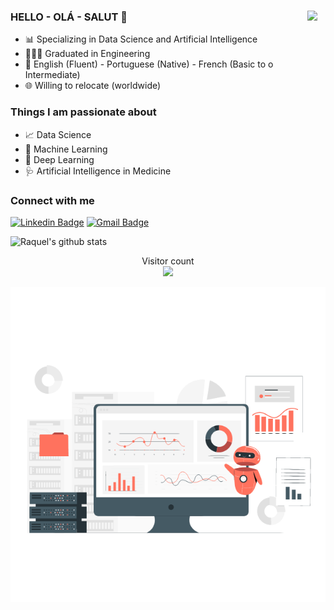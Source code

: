 ### HELLO - OLÁ - SALUT 👋  <img align="right" src="[readme.main/hello-gif.gif](https://github.com/raquelcolares/raquelcolares/blob/main/hello-gif.gif)" width="29px">

- :bar_chart: Specializing in Data Science and Artificial Intelligence 
- 👩🏻‍🎓 Graduated in Engineering 
- :speech_balloon: English (Fluent) - Portuguese (Native) - French (Basic to o Intermediate)
- :globe_with_meridians: Willing to relocate (worldwide)


### Things I am passionate about

- :chart_with_upwards_trend: Data Science
- :robot: Machine Learning
- :brain: Deep Learning
- :stethoscope: Artificial Intelligence in Medicine 

### Connect with me

[![Linkedin Badge](https://img.shields.io/badge/-RaquelColares-blue?style=flat-the-badge&logo=linkedin&logoColor=white&link=https://www.linkedin.com/in/raquel-colares-7b1327a0/)](https://www.linkedin.com/in/raquel-colares-7b1327a0/)
[![Gmail Badge](https://img.shields.io/badge/-raquelcolaress@gmail.com-c14438?style=flat-square&logo=Gmail&logoColor=white&link=mailto:raquelcolaress@gmail.com)](mailto:raquelcolaress@gmail.com)
 

![Raquel's github stats](https://github-readme-stats.vercel.app/api?username=raquelcolares&count_private=true&show_icons=true&theme=dracula)
   
<p align="center"> 
  Visitor count<br>
  <img src="https://profile-counter.glitch.me/raquelcolares/count.svg" />
</p>

<img src="https://github.com/raquelcolares/raquelcolares/blob/main/79314-assistant-bot.gif" >

